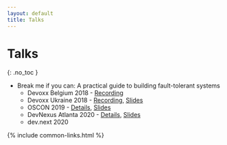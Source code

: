 ```yaml
---
layout: default
title: Talks
---
```


# Talks
{: .no_toc }

- Break me if you can: A practical guide to building fault-tolerant systems
  - Devoxx Belgium 2018 - [Recording](https://www.youtube.com/watch?v=HSVvp7tnKp4)
  - Devoxx Ukraine 2018 - [Recording](https://www.youtube.com/watch?v=mjDdGqpg28U), [Slides](https://www.slideshare.net/borisovalex/devoxx-ukraine-2018-break-me-if-you-can-practical-guide-to-building-faulttolerant-systems-with-examples-from-rest-and-grpc-polyglot-stacks)
  - OSCON 2019 - [Details](https://conferences.oreilly.com/oscon/oscon-or-2019/public/schedule/detail/75311), [Slides](https://cdn.oreillystatic.com/en/assets/1/event/295/Break%20me%20if%20you%20can_%20A%20practical%20guide%20to%20building%20fault-tolerant%20systems%20Presentation.pdf)
  - DevNexus Atlanta 2020 - [Details](https://devnexus.com/presentations/4794/), [Slides](https://www.slideshare.net/borisovalex/devnexus-2020-break-me-if-you-can-practical-guide-to-building-faulttolerant-systems-slides/1)
  - dev.next 2020

{% include common-links.html %}
